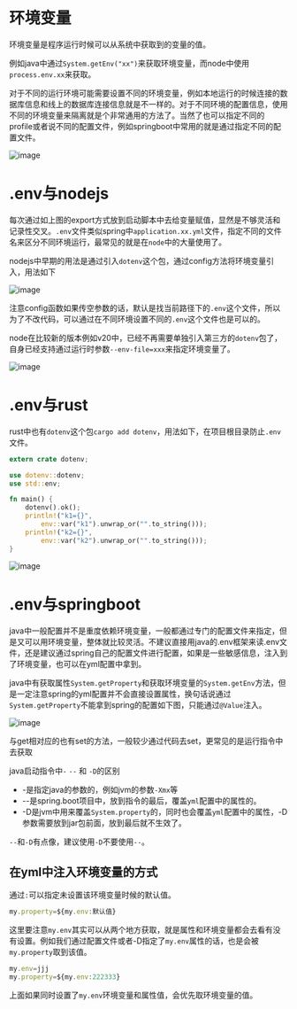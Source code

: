 # 环境变量
环境变量是程序运行时候可以从系统中获取到的变量的值。

例如java中通过`System.getEnv("xx")`来获取环境变量，而node中使用`process.env.xx`来获取。

对于不同的运行环境可能需要设置不同的环境变量，例如本地运行的时候连接的数据库信息和线上的数据库连接信息就是不一样的。对于不同环境的配置信息，使用不同的环境变量来隔离就是个非常通用的方法了。当然了也可以指定不同的profile或者说不同的配置文件，例如springboot中常用的就是通过指定不同的配置文件。

![image](https://i.imgur.com/ZmksQGn.png)
# .env与nodejs
每次通过如上图的export方式放到启动脚本中去给变量赋值，显然是不够灵活和记录性交叉。`.env`文件类似spring中`application.xx.yml`文件，指定不同的文件名来区分不同环境运行，最常见的就是在`node`中的大量使用了。

nodejs中早期的用法是通过引入`dotenv`这个包，通过config方法将环境变量引入，用法如下

![image](https://i.imgur.com/meeefGy.png)

注意config函数如果传空参数的话，默认是找当前路径下的`.env`这个文件，所以为了不改代码，可以通过在不同环境设置不同的`.env`这个文件也是可以的。

node在比较新的版本例如v20中，已经不再需要单独引入第三方的`dotenv`包了，自身已经支持通过运行时参数`--env-file=xxx`来指定环境变量了。

![image](https://i.imgur.com/BwxVG0K.png)

# .env与rust
rust中也有`dotenv`这个包`cargo add dotenv`，用法如下，在项目根目录防止`.env`文件。
```rust
extern crate dotenv;

use dotenv::dotenv;
use std::env;

fn main() {
    dotenv().ok();
    println!("k1={}", 
        env::var("k1").unwrap_or("".to_string()));
    println!("k2={}", 
        env::var("k2").unwrap_or("".to_string()));
}
```
![image](https://i.imgur.com/nrFEmeu.png)

# .env与springboot
java中一般配置并不是重度依赖环境变量，一般都通过专门的配置文件来指定，但是又可以用环境变量，整体就比较灵活。不建议直接用java的.env框架来读.env文件，还是建议通过spring自己的配置文件进行配置，如果是一些敏感信息，注入到了环境变量，也可以在yml配置中拿到。

java中有获取属性`System.getProperty`和获取环境变量的`System.getEnv`方法，但是一定注意spring的yml配置并不会直接设置属性，换句话说通过`System.getProperty`不能拿到spring的配置如下图，只能通过`@Value`注入。

![image](https://i.imgur.com/jR0x279.png)

与get相对应的也有set的方法，一般较少通过代码去set，更常见的是运行指令中去获取

java启动指令中`-` `--` 和 `-D`的区别
- -是指定java的参数的，例如jvm的参数`-Xmx`等
- --是spring.boot项目中，放到指令的最后，覆盖`yml`配置中的属性的。
- -D是jvm中用来覆盖`System.property`的，同时也会覆盖`yml`配置中的属性，-D参数需要放到jar包前面，放到最后就不生效了。

`--`和`-D`有点像，建议使用`-D`不要使用`--`。


## 在yml中注入环境变量的方式
通过`:`可以指定未设置该环境变量时候的默认值。
```js
my.property=${my.env:默认值}
```

这里要注意`my.env`其实可以从两个地方获取，就是属性和环境变量都会去看有没有设置。例如我们通过配置文件或者-D指定了`my.env`属性的话，也是会被`my.property`取到该值。
```js
my.env=jjj
my.property=${my.env:222333}
```

上面如果同时设置了`my.env`环境变量和属性值，会优先取环境变量的值。

